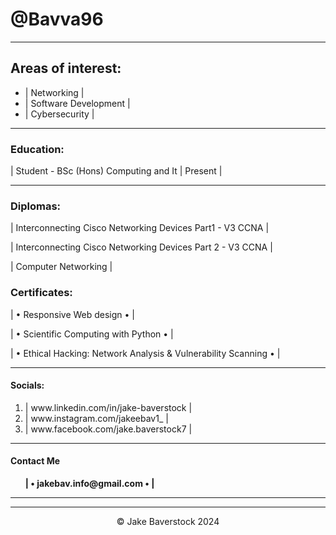 <!DOCTYPE html>
<html lang="en">
 <head>
   <meta charset="UTF-8">
   <link rel="stylesheet" href="C:\Users\jakeb\OneDrive\Desktop\HTML\New folder\Stylesheet.Github.CSS">
 </head>
<body>
    <wrapper>
<h1>@Bavva96</h1>
<hr>
<section>
<h2>Areas of interest:</h2>
<ul>
<li>| Networking |</li>
<li>| Software Development |</li>
<li>| Cybersecurity |</li>
</ul>
</section>


<hr>
<section>    
<h3>Education:</h3>
<p>| Student - BSc (Hons) Computing and It | Present |</p>
<hr>
<h3>Diplomas:</h3>
<p>| Interconnecting Cisco Networking Devices Part1 - V3 CCNA |</p>
<p> | Interconnecting Cisco Networking Devices Part 2 - V3 CCNA | </p>
<p> | Computer Networking | </p>
<h3>Certificates:</h3>
<p> | • Responsive Web design • | </p>
<p> | • Scientific Computing with Python • |</p>
<p> | • Ethical Hacking: Network Analysis & Vulnerability Scanning • | </p>

</section>


<hr>
<section>
<h4>Socials:</h4>
<ol>
<li>| www.linkedin.com/in/jake-baverstock |</li>
<li>| www.instagram.com/jakeebav1_ |</li>
<li>| www.facebook.com/jake.baverstock7 |</li>
</ol>
<hr>
<h4>Contact Me</h4>
<ul>
<p><b>| • jakebav.info@gmail.com • | </b></p>
</ul>
<hr>
</section>

<hr>
<footer><div style="text-align: center;">
  © Jake Baverstock 2024
</div></footer>
</wrapper>
</body>
</html>
